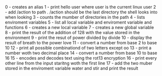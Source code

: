 0 - creates an alias
1 - print hello user where user is the current linux user
2 - add /action to path . /action should be the last directory the shell looks into when looking
3 - counts the mumber of directories in the path
4 - lists enviroment variables
5 - list all local variable and enviroment variable and functions
6 - creates a new local variable
7 - creates a new global variable
8 - print the result of the addition of 128 with the value stored in the environment
9 - print the resut of power divided by divide
10 - display the result of breath to the power love
11 - convert a number from base 2 to base 10
12 - print all possible combinationd of two letters except oo
13 - print a number woth two decimal place
14 - convert a number from base 10 to base 16
15 - encodes and decodes text using the rot13 encryption
16 - print every other line from the input staritng woth the first line
17 - add the two muber stored in the enviroment variable water and stir and print the result
